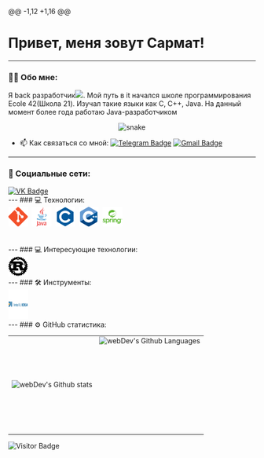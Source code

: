 @@ -1,12 +1,16 @@

# Привет, меня зовут Сармат!
---
### :man_technologist: Обо мне:

Я back разработчик<img src="https://media.giphy.com/media/WUlplcMpOCEmTGBtBW/giphy.gif" width="30px">. Мой путь в it начался школе программирования Ecole 42(Школа 21). Изучал такие языки как C, C++, Java. На данный момент более года работаю Java-разработчиком

<p align="center">
 <img width="600" src="assets/github-snake.svg" alt="snake"/>
</p>

- :mailbox: Как связаться со мной: [![Telegram Badge](https://img.shields.io/badge/-SarmatArsoev-blue?style=flat&logo=Telegram&logoColor=white)](https://t.me/rrtacee) [![Gmail Badge](https://img.shields.io/badge/-Gmail-red?style=flat&logo=Gmail&logoColor=white)](mailto:sarsoev2@gmail.com)
---
### 🤝 Социальные сети:
  <div id="badges">
    <a href="https://vk.com/s.arsoev" target="_blank">
      <img src="https://cdn-icons-png.flaticon.com/512/145/145813.png" width="40" height="40" alt="VK Badge"/>
    </a>
  </div>
---
### 💻 Технологии:
<div>
  <img src="https://github.com/devicons/devicon/blob/master/icons/git/git-original.svg" title="git" alt="git" width="40" height="40"/>&nbsp
  <img src="https://github.com/devicons/devicon/blob/master/icons/java/java-original-wordmark.svg" title="html5" alt="html5" width="40" height="40"/>&nbsp
  <img src="https://github.com/devicons/devicon/blob/master/icons/c/c-plain.svg" title="C" alt="C" width="40" height="40"/>&nbsp;
  <img src="https://github.com/devicons/devicon/blob/master/icons/cplusplus/cplusplus-original.svg" title="C" alt="C" width="40" height="40"/>&nbsp;
   <img src="https://github.com/devicons/devicon/blob/master/icons/spring/spring-original-wordmark.svg" title="C" alt="C" width="40" height="40"/>&nbsp;
</div>
<br>

<br>
---
### 💻 Интересующие технологии:
<div>
  <img src="https://github.com/devicons/devicon/blob/master/icons/rust/rust-plain.svg" title="git" alt="git" width="40" height="40"/>&nbsp
</div>
---
### 🛠 Инструменты:
<div>
  <img src="https://github.com/devicons/devicon/blob/master/icons/intellij/intellij-original-wordmark.svg" title="DaVinci Resolve" alt="DaVinci Resolve" width="40" height="60"/>&nbsp;
</div>
---
### ⚙️ GitHub статистика:
<table>
  <tr>
    <td>
      <img align="left" src="http://github-readme-streak-stats.herokuapp.com?user=SadButTruee&theme=dark&background=000000" alt="webDev's Github stats" />
    </td>
    <td>
      <img height="195px" align="right" alt="webDev's Github Languages" src="https://github-readme-stats-sigma-five.vercel.app/api/top-langs/?username=SadButTruee&layout=compact&theme=vision-friendly-dark" />
    </td>
  </tr>
</table>

![Visitor Badge](https://visitor-badge.laobi.icu/badge?page_id=filimonovalexey)

